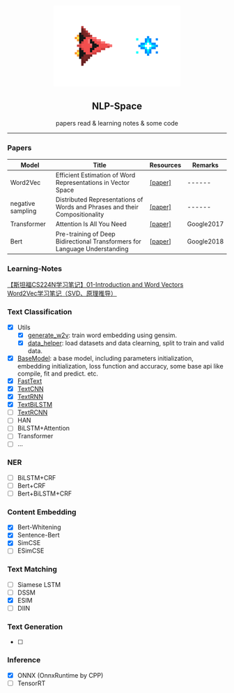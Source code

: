 <div align="center">

![from kaggle](halite-banner.gif)    
<h2>NLP-Space</h2>
<p>papers read & learning notes & some code</p>

</div>

---

### Papers

| Model | Title | Resources | Remarks |
|-------|----------|------------|------|
|Word2Vec|Efficient Estimation of Word Representations in Vector Space|[[paper]](https://arxiv.org/pdf/1301.3781.pdf)|------|
|negative sampling|Distributed Representations of Words and Phrases and their Compositionality |[[paper]](https://arxiv.org/abs/1310.4546)|------|
|Transformer|Attention Is All You Need|[[paper]](https://arxiv.org/abs/1706.03762)|Google2017|
|Bert|Pre-training of Deep Bidirectional Transformers for Language Understanding|[[paper](https://arxiv.org/abs/1810.04805)]|Google2018|


### Learning-Notes

[【斯坦福CS224N学习笔记】01-Introduction and Word Vectors](https://zhuanlan.zhihu.com/p/147889351)  
[Word2Vec学习笔记（SVD、原理推导）](https://zhuanlan.zhihu.com/p/148779268)


### Text Classification
* [x] Utils
    * [x] [generate_w2v](./text_classification/utils/generate_w2v.py): train word embedding using gensim.
    * [x] [data_helper](./text_classification/utils/data_helper.py): load datasets and data clearning, split to train and valid data.
* [x] [BaseModel](./text_classification/models/BaseModel.py): a base model, including parameters initialization, embedding initialization, loss function and accuracy, some base api like compile, fit and predict. etc.
* [x] [FastText](./text_classification/models/FastText.py)
* [x] [TextCNN](./text_classification/models/TextCNN.py)
* [x] [TextRNN](./text_classification/models/TextRNN.py)
* [x] [TextBiLSTM](./text_classification/models/TextBiLSTM.py)
* [ ] [TextRCNN](./text_classification/models/TextRCNN.py)
* [ ] HAN
* [ ] BiLSTM+Attention
* [ ] Transformer
* [ ] ...

### NER

* [ ] BiLSTM+CRF
* [ ] Bert+CRF
* [ ] Bert+BiLSTM+CRF

### Content Embedding

* [x] Bert-Whitening
* [x] Sentence-Bert
* [x] SimCSE
* [ ] ESimCSE

### Text Matching

* [ ] Siamese LSTM
* [ ] DSSM
* [x] ESIM
* [ ] DIIN

### Text Generation

* [ ]

### Inference

* [x] ONNX (OnnxRuntime by CPP)
* [ ] TensorRT